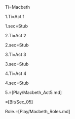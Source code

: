 Ti=Macbeth

1.Ti=Act 1

1.sec=Stub

2.Ti=Act 2

2.sec=Stub

3.Ti=Act 3

3.sec=Stub

4.Ti=Act 4

4.sec=Stub

5.=[Play/Macbeth_Act5.md]

=[Bit/Sec_05]

Role.=[Play/Macbeth_Roles.md]